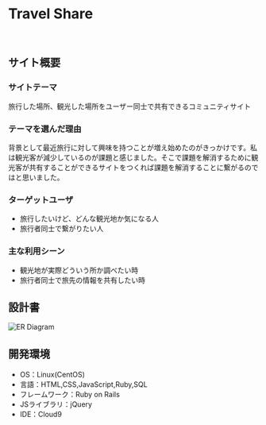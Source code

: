 # Travel Share
​
## サイト概要
### サイトテーマ
旅行した場所、観光した場所をユーザー同士で共有できるコミュニティサイト
​
### テーマを選んだ理由
背景として最近旅行に対して興味を持つことが増え始めたのがきっかけです。私は観光客が減少しているのが課題と感じました。そこで課題を解消するために観光客が共有することができるサイトをつくれば課題を解消することに繋がるのではと思いました。
​
### ターゲットユーザ
- 旅行したいけど、どんな観光地か気になる人
- 旅行者同士で繋がりたい人
​
### 主な利用シーン
- 観光地が実際どういう所か調べたい時
- 旅行者同士で旅先の情報を共有したい時
​
## 設計書
![ER Diagram](PF_ER図.drawio.png)
​
## 開発環境
- OS：Linux(CentOS)
- 言語：HTML,CSS,JavaScript,Ruby,SQL
- フレームワーク：Ruby on Rails
- JSライブラリ：jQuery
- IDE：Cloud9
